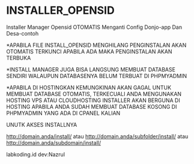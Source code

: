 # INSTALLER_OPENSID
 Installer Manager Opensid OTOMATIS Menganti Config Donjo-app Dan Desa-contoh


*APABILA FILE INSTALL_OPENSID MENGHILANG PENGINSTALAN AKAN OTOMATIS TERKUNCI 
 APABILA ADA MAKA PENGINSTALAN AKAN TERBUKA

*INSTALL MANAGER JUGA BISA LANGSUNG MEMBUAT DATABASE SENDIRI WALAUPUN DATABASENYA BELUM 
 TERBUAT DI PHPMYADMIN

*APABILA DI HOSTINGKAN KEMUNGKINAN AKAN GAGAL UNTUK MEMBUAT DATABASE OTOMATIS, TERKECUALI ANDA MENGUNAKAN HOSTING VPS 
 ATAU CLOUDHOSTING
 INSTALLER AKAN BERGUNA  DI HOSTING APABILA ANDA SUDAH MEMBUAT DATABASE KOSONG DI PHPMYADMIN YANG ADA DI CPANEL KALIAN

UNUTK AKSES INSTALLNYA 

http://domain.anda/install/
atau 
http://domain.anda/subfolder/install/
atau 
http://domain.anda/subdomain/install/


labkoding.id 
dev:Nazrul

